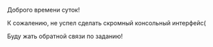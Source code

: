 Доброго времени суток!

К сожалению, не успел сделать скромный консольный интерфейс(

Буду жать обратной связи по заданию!
